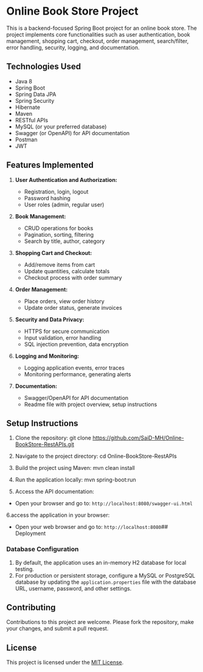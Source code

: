 # Online Book Store Project

This is a backend-focused Spring Boot project for an online book store. The project implements core functionalities such as user authentication, book management, shopping cart, checkout, order management, search/filter, error handling, security, logging, and documentation.

## Technologies Used

- Java 8
- Spring Boot
- Spring Data JPA
- Spring Security
- Hibernate
- Maven
- RESTful APIs
- MySQL (or your preferred database)
- Swagger (or OpenAPI) for API documentation
- Postman
- JWT   

## Features Implemented

1. **User Authentication and Authorization:**
   - Registration, login, logout
   - Password hashing
   - User roles (admin, regular user)

2. **Book Management:**
   - CRUD operations for books
   - Pagination, sorting, filtering
   - Search by title, author, category

3. **Shopping Cart and Checkout:**
   - Add/remove items from cart
   - Update quantities, calculate totals
   - Checkout process with order summary

4. **Order Management:**
   - Place orders, view order history
   - Update order status, generate invoices

5. **Security and Data Privacy:**
   - HTTPS for secure communication
   - Input validation, error handling
   - SQL injection prevention, data encryption

6. **Logging and Monitoring:**
   - Logging application events, error traces
   - Monitoring performance, generating alerts

7. **Documentation:**
   - Swagger/OpenAPI for API documentation
   - Readme file with project overview, setup instructions

## Setup Instructions

1. Clone the repository:
   git clone https://github.com/SaiD-MH/Online-BookStore-RestAPIs.git

2. Navigate to the project directory:
   cd Online-BookStore-RestAPIs

3. Build the project using Maven:
   mvn clean install

4. Run the application locally:
   mvn spring-boot:run


5. Access the API documentation:
- Open your browser and go to: `http://localhost:8080/swagger-ui.html`
  
6.access the application in your browser:
- Open your web browser and go to: `http://localhost:8080`## Deployment

### Database Configuration

1. By default, the application uses an in-memory H2 database for local testing.
2. For production or persistent storage, configure a MySQL or PostgreSQL database by updating the `application.properties` file with the database URL, username, password, and other settings.

## Contributing

Contributions to this project are welcome. Please fork the repository, make your changes, and submit a pull request.

## License

This project is licensed under the [MIT License](LICENSE).




